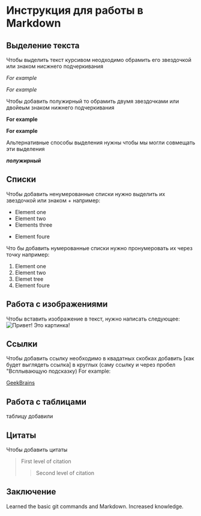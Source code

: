 # Инструкция для работы в Markdown

## Выделение текста
Чтобы выделить текст курсивом неодходимо обрамить его звездочкой или знаком ниcжнего подчеркивания

*For example*

_For example_

Чтобы добавить полужирный то обрамить двумя звездочками или двойеым знаком нижнего подчеркивания

**For example**

__For example__

Альтернативные способы выделения нужны чтобы мы могли совмещать эти выделения

_**полужирный**_
## Списки

Чтобы добавить ненумерованные списки нужно выделить их звездочкой или знаком + например:

* Element one
* Element two
* Elements three
+ Element foure

Что бы добавить нумерованные списки нужно пронумеровать их через точку например:

1. Element one
2. Element two
3. Elemet tree
4. Element foure



## Работа с изображениями

Чтобы вставить изображение в текст, нужно написать следующее:
![Привет! Это картинка!](Картинка.jpg)

## Ссылки

Чтобы добавить ссылку необходимо в квадатных скобках добавить [как будет выглядеть ссылка] в круглых (саму ссылку и через пробел "Всплывающую подсказку) For example:

[GeekBrains](https://gb.ru/ "Что такое GeekBrains")

## Работа с таблицами
таблицу добавили
## Цитаты

Чтобы добавить цитаты 
> First level of citation
>> Second level of citation

## Заключение
Learned  the basic git commands and Markdown. Increased knowledge.
